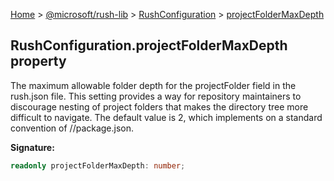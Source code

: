 [Home](./index) &gt; [@microsoft/rush-lib](./rush-lib.md) &gt; [RushConfiguration](./rush-lib.rushconfiguration.md) &gt; [projectFolderMaxDepth](./rush-lib.rushconfiguration.projectfoldermaxdepth.md)

## RushConfiguration.projectFolderMaxDepth property

The maximum allowable folder depth for the projectFolder field in the rush.json file. This setting provides a way for repository maintainers to discourage nesting of project folders that makes the directory tree more difficult to navigate. The default value is 2, which implements on a standard convention of <categoryFolder>/<projectFolder>/package.json.

<b>Signature:</b>

```typescript
readonly projectFolderMaxDepth: number;
```
